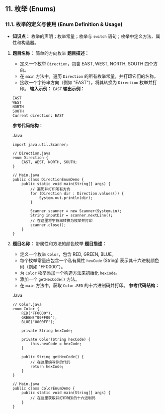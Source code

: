## 11. 枚举 (Enums)

### 11.1. 枚举的定义与使用 (Enum Definition & Usage)

- **知识点：** 枚举的声明；枚举常量；枚举与 `switch` 语句；枚举中定义方法、属性和构造器。

1. **题目名称：** 简单的方向枚举 **题目描述：**

   - 定义一个枚举 `Direction`，包含 EAST, WEST, NORTH, SOUTH 四个方向。
   - 在 `main` 方法中，遍历 `Direction` 的所有枚举常量，并打印它们的名称。
   - 接收一个字符串方向（例如 "EAST"），将其转换为 `Direction` 枚举并打印。 **输入示例：** `EAST` **输出示例：**

   ```
   EAST
   WEST
   NORTH
   SOUTH
   Current direction: EAST
   ```

   **参考代码结构：**

   Java

   ```
   import java.util.Scanner;
   
   // Direction.java
   enum Direction {
       EAST, WEST, NORTH, SOUTH;
   }
   
   // Main.java
   public class DirectionEnumDemo {
       public static void main(String[] args) {
           // 遍历并打印所有方向
           for (Direction dir : Direction.values()) {
               System.out.println(dir);
           }
   
           Scanner scanner = new Scanner(System.in);
           String inputDir = scanner.nextLine();
           // 在这里将字符串转换为枚举并打印
           scanner.close();
       }
   }
   ```

2. **题目名称：** 带属性和方法的颜色枚举 **题目描述：**

   - 定义一个枚举 `Color`，包含 RED, GREEN, BLUE。
   - 每个枚举常量应包含一个私有属性 `hexCode` (String) 表示其十六进制颜色码（例如 "FF0000"）。
   - 为 `Color` 枚举添加一个构造方法来初始化 `hexCode`。
   - 添加一个 `getHexCode()` 方法。
   - 在 `main` 方法中，获取 `Color.RED` 的十六进制码并打印。 **参考代码结构：**

   Java

   ```
   // Color.java
   enum Color {
       RED("FF0000"),
       GREEN("00FF00"),
       BLUE("0000FF");
   
       private String hexCode;
   
       private Color(String hexCode) {
           this.hexCode = hexCode;
       }
   
       public String getHexCode() {
           // 在这里编写你的代码
           return hexCode;
       }
   }
   
   // Main.java
   public class ColorEnumDemo {
       public static void main(String[] args) {
           // 在这里获取并打印RED的十六进制码
       }
   }
   ```

